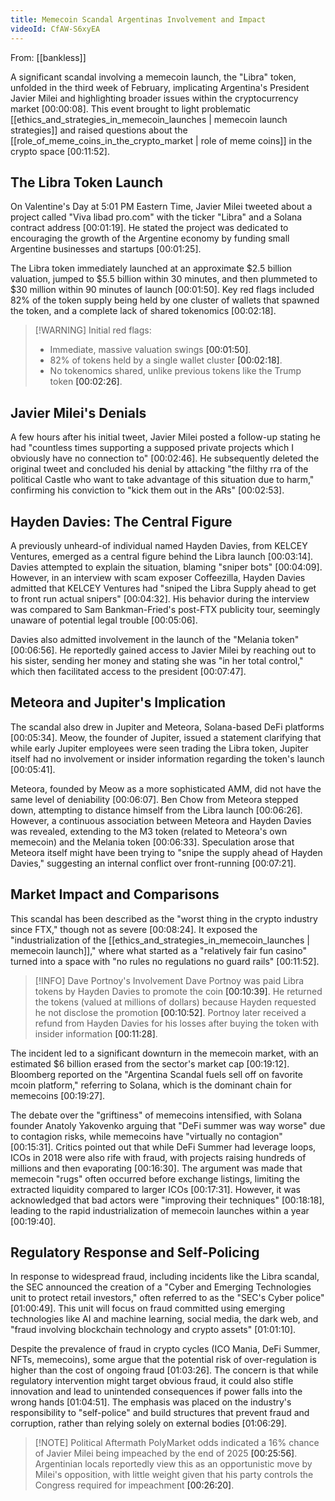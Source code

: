 ```yaml
---
title: Memecoin Scandal Argentinas Involvement and Impact
videoId: CfAW-S6xyEA
---
```


From: [[bankless]] <br/> 

A significant scandal involving a memecoin launch, the "Libra" token, unfolded in the third week of February, implicating Argentina's President Javier Milei and highlighting broader issues within the cryptocurrency market <a class="yt-timestamp" data-t="00:00:08">[00:00:08]</a>. This event brought to light problematic [[ethics_and_strategies_in_memecoin_launches | memecoin launch strategies]] and raised questions about the [[role_of_meme_coins_in_the_crypto_market | role of meme coins]] in the crypto space <a class="yt-timestamp" data-t="00:11:52">[00:11:52]</a>.

## The Libra Token Launch

On Valentine's Day at 5:01 PM Eastern Time, Javier Milei tweeted about a project called "Viva libad pro.com" with the ticker "Libra" and a Solana contract address <a class="yt-timestamp" data-t="00:01:19">[00:01:19]</a>. He stated the project was dedicated to encouraging the growth of the Argentine economy by funding small Argentine businesses and startups <a class="yt-timestamp" data-t="00:01:25">[00:01:25]</a>.

The Libra token immediately launched at an approximate $2.5 billion valuation, jumped to $5.5 billion within 30 minutes, and then plummeted to $30 million within 90 minutes of launch <a class="yt-timestamp" data-t="00:01:50">[00:01:50]</a>. Key red flags included 82% of the token supply being held by one cluster of wallets that spawned the token, and a complete lack of shared tokenomics <a class="yt-timestamp" data-t="00:02:18">[00:02:18]</a>.

> [!WARNING] Initial red flags:
> *   Immediate, massive valuation swings <a class="yt-timestamp" data-t="00:01:50">[00:01:50]</a>.
> *   82% of tokens held by a single wallet cluster <a class="yt-timestamp" data-t="00:02:18">[00:02:18]</a>.
> *   No tokenomics shared, unlike previous tokens like the Trump token <a class="yt-timestamp" data-t="00:02:26">[00:02:26]</a>.

## Javier Milei's Denials

A few hours after his initial tweet, Javier Milei posted a follow-up stating he had "countless times supporting a supposed private projects which I obviously have no connection to" <a class="yt-timestamp" data-t="00:02:46">[00:02:46]</a>. He subsequently deleted the original tweet and concluded his denial by attacking "the filthy rra of the political Castle who want to take advantage of this situation due to harm," confirming his conviction to "kick them out in the ARs" <a class="yt-timestamp" data-t="00:02:53">[00:02:53]</a>.

## Hayden Davies: The Central Figure

A previously unheard-of individual named Hayden Davies, from KELCEY Ventures, emerged as a central figure behind the Libra launch <a class="yt-timestamp" data-t="00:03:14">[00:03:14]</a>. Davies attempted to explain the situation, blaming "sniper bots" <a class="yt-timestamp" data-t="00:04:09">[00:04:09]</a>. However, in an interview with scam exposer Coffeezilla, Hayden Davies admitted that KELCEY Ventures had "sniped the Libra Supply ahead to get to front run actual snipers" <a class="yt-timestamp" data-t="00:04:32">[00:04:32]</a>. His behavior during the interview was compared to Sam Bankman-Fried's post-FTX publicity tour, seemingly unaware of potential legal trouble <a class="yt-timestamp" data-t="00:05:06">[00:05:06]</a>.

Davies also admitted involvement in the launch of the "Melania token" <a class="yt-timestamp" data-t="00:06:56">[00:06:56]</a>. He reportedly gained access to Javier Milei by reaching out to his sister, sending her money and stating she was "in her total control," which then facilitated access to the president <a class="yt-timestamp" data-t="00:07:47">[00:07:47]</a>.

## Meteora and Jupiter's Implication

The scandal also drew in Jupiter and Meteora, Solana-based DeFi platforms <a class="yt-timestamp" data-t="00:05:34">[00:05:34]</a>. Meow, the founder of Jupiter, issued a statement clarifying that while early Jupiter employees were seen trading the Libra token, Jupiter itself had no involvement or insider information regarding the token's launch <a class="yt-timestamp" data-t="00:05:41">[00:05:41]</a>.

Meteora, founded by Meow as a more sophisticated AMM, did not have the same level of deniability <a class="yt-timestamp" data-t="00:06:07">[00:06:07]</a>. Ben Chow from Meteora stepped down, attempting to distance himself from the Libra launch <a class="yt-timestamp" data-t="00:06:26">[00:06:26]</a>. However, a continuous association between Meteora and Hayden Davies was revealed, extending to the M3 token (related to Meteora's own memecoin) and the Melania token <a class="yt-timestamp" data-t="00:06:33">[00:06:33]</a>. Speculation arose that Meteora itself might have been trying to "snipe the supply ahead of Hayden Davies," suggesting an internal conflict over front-running <a class="yt-timestamp" data-t="00:07:21">[00:07:21]</a>.

## Market Impact and Comparisons

This scandal has been described as the "worst thing in the crypto industry since FTX," though not as severe <a class="yt-timestamp" data-t="00:08:24">[00:08:24]</a>. It exposed the "industrialization of the [[ethics_and_strategies_in_memecoin_launches | memecoin launch]]," where what started as a "relatively fair fun casino" turned into a space with "no rules no regulations no guard rails" <a class="yt-timestamp" data-t="00:11:52">[00:11:52]</a>.

> [!INFO] Dave Portnoy's Involvement
> Dave Portnoy was paid Libra tokens by Hayden Davies to promote the coin <a class="yt-timestamp" data-t="00:10:39">[00:10:39]</a>. He returned the tokens (valued at millions of dollars) because Hayden requested he not disclose the promotion <a class="yt-timestamp" data-t="00:10:52">[00:10:52]</a>. Portnoy later received a refund from Hayden Davies for his losses after buying the token with insider information <a class="yt-timestamp" data-t="00:11:28">[00:11:28]</a>.

The incident led to a significant downturn in the memecoin market, with an estimated $6 billion erased from the sector's market cap <a class="yt-timestamp" data-t="00:19:12">[00:19:12]</a>. Bloomberg reported on the "Argentina Scandal fuels sell off on favorite mcoin platform," referring to Solana, which is the dominant chain for memecoins <a class="yt-timestamp" data-t="00:19:27">[00:19:27]</a>.

The debate over the "griftiness" of memecoins intensified, with Solana founder Anatoly Yakovenko arguing that "DeFi summer was way worse" due to contagion risks, while memecoins have "virtually no contagion" <a class="yt-timestamp" data-t="00:15:31">[00:15:31]</a>. Critics pointed out that while DeFi Summer had leverage loops, ICOs in 2018 were also rife with fraud, with projects raising hundreds of millions and then evaporating <a class="yt-timestamp" data-t="00:16:30">[00:16:30]</a>. The argument was made that memecoin "rugs" often occurred before exchange listings, limiting the extracted liquidity compared to larger ICOs <a class="yt-timestamp" data-t="00:17:31">[00:17:31]</a>. However, it was acknowledged that bad actors were "improving their techniques" <a class="yt-timestamp" data-t="00:18:18">[00:18:18]</a>, leading to the rapid industrialization of memecoin launches within a year <a class="yt-timestamp" data-t="00:19:40">[00:19:40]</a>.

## Regulatory Response and Self-Policing

In response to widespread fraud, including incidents like the Libra scandal, the SEC announced the creation of a "Cyber and Emerging Technologies unit to protect retail investors," often referred to as the "SEC's Cyber police" <a class="yt-timestamp" data-t="01:00:49">[01:00:49]</a>. This unit will focus on fraud committed using emerging technologies like AI and machine learning, social media, the dark web, and "fraud involving blockchain technology and crypto assets" <a class="yt-timestamp" data-t="01:01:10">[01:01:10]</a>.

Despite the prevalence of fraud in crypto cycles (ICO Mania, DeFi Summer, NFTs, memecoins), some argue that the potential risk of over-regulation is higher than the cost of ongoing fraud <a class="yt-timestamp" data-t="01:03:26">[01:03:26]</a>. The concern is that while regulatory intervention might target obvious fraud, it could also stifle innovation and lead to unintended consequences if power falls into the wrong hands <a class="yt-timestamp" data-t="01:04:51">[01:04:51]</a>. The emphasis was placed on the industry's responsibility to "self-police" and build structures that prevent fraud and corruption, rather than relying solely on external bodies <a class="yt-timestamp" data-t="01:06:29">[01:06:29]</a>.

> [!NOTE] Political Aftermath
> PolyMarket odds indicated a 16% chance of Javier Milei being impeached by the end of 2025 <a class="yt-timestamp" data-t="00:25:56">[00:25:56]</a>. Argentinian locals reportedly view this as an opportunistic move by Milei's opposition, with little weight given that his party controls the Congress required for impeachment <a class="yt-timestamp" data-t="00:26:20">[00:26:20]</a>.